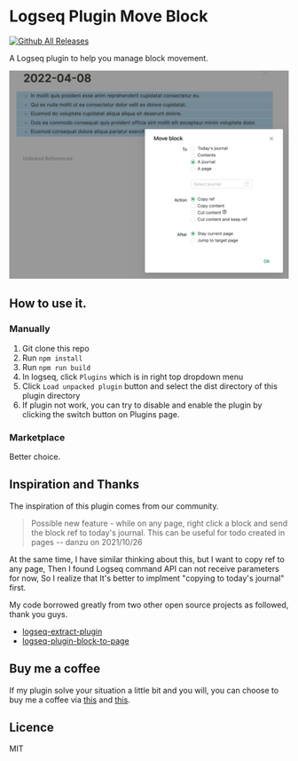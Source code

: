 # Logseq Plugin Move Block

[![Github All Releases](https://img.shields.io/github/downloads/vipzhicheng/logseq-plugin-move-block/total.svg)](https://github.com/vipzhicheng-starter/logseq-plugin-move-block/releases)

A Logseq plugin to help you manage block movement.

![screenshot](./screenshot.png)

## How to use it.

### Manually

1. Git clone this repo
2. Run `npm install`
3. Run `npm run build`
4. In logseq, click `Plugins` which is in right top dropdown menu
5. Click `Load unpacked plugin` button and select the dist directory of this plugin directory
6. If plugin not work, you can try to disable and enable the plugin by clicking the switch button on Plugins page.

### Marketplace

Better choice.

## Inspiration and Thanks

The inspiration of this plugin comes from our community.

> Possible new feature - while on any page, right click a block and send the block ref to today's journal. This can be useful for todo created in pages -- danzu on 2021/10/26

At the same time, I have similar thinking about this, but I want to copy ref to any page, Then I found Logseq command API can not receive parameters for now, So I realize that It's better to implment "copying to today's journal" first.

My code borrowed greatly from two other open source projects as followed, thank you guys.

- [logseq-extract-plugin](https://github.com/sidharth-panwar/logseq-extract-plugin)
- [logseq-plugin-block-to-page](https://github.com/hyrijk/logseq-plugin-block-to-page)

## Buy me a coffee

If my plugin solve your situation a little bit and you will, you can choose to buy me a coffee via [this](https://www.buymeacoffee.com/vipzhicheng) and [this](https://afdian.net/@vipzhicheng).

## Licence

MIT
